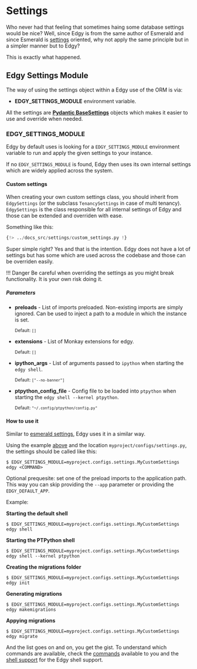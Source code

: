 # Settings

Who never had that feeling that sometimes haing some database settings would be nice? Well, since
Edgy is from the same author of Esmerald and since Esmerald is [settings][esmerald_settings] oriented, why not apply
the same principle but in a simpler manner but to Edgy?

This is exactly what happened.

## Edgy Settings Module

The way of using the settings object within a Edgy use of the ORM is via:

* **EDGY_SETTINGS_MODULE** environment variable.

All the settings are **[Pydantic BaseSettings](https://pypi.org/project/pydantic-settings/)** objects which makes it easier to use and override
when needed.

### EDGY_SETTINGS_MODULE

Edgy by default uses is looking for a `EDGY_SETTINGS_MODULE` environment variable to run and
apply the given settings to your instance.

If no `EDGY_SETTINGS_MODULE` is found, Edgy then uses its own internal settings which are
widely applied across the system.

#### Custom settings

When creating your own custom settings class, you should inherit from `EdgySettings` (or the subclass `TenancySettings` in case of multi tenancy). `EdgySettings` is
the class responsible for all internal settings of Edgy and those can be extended and overriden
with ease.

Something like this:

```python title="myproject/configs/settings.py"
{!> ../docs_src/settings/custom_settings.py !}
```

Super simple right? Yes and that is the intention. Edgy does not have a lot of settings but
has some which are used across the codebase and those can be overriden easily.

!!! Danger
    Be careful when overriding the settings as you might break functionality. It is your own risk
    doing it.

##### Parameters

* **preloads** - List of imports preloaded. Non-existing imports are simply ignored.
  Can be used to inject a path to a module in which the instance is set.

    <sup>Default: `[]`</sup>

* **extensions** - List of Monkay extensions for edgy.

    <sup>Default: `[]`</sup>

* **ipython_args** - List of arguments passed to `ipython` when starting the `edgy shell`.

    <sup>Default: `["--no-banner"]`</sup>

* **ptpython_config_file** - Config file to be loaded into `ptpython` when starting the `edgy shell --kernel ptpython`.

    <sup>Default: `"~/.config/ptpython/config.py"`</sup>


#### How to use it

Similar to [esmerald settings][esmerald_settings], Edgy uses it in a similar way.

Using the example [above](#custom-settings) and the location `myproject/configs/settings.py`, the
settings should be called like this:

```shell
$ EDGY_SETTINGS_MODULE=myproject.configs.settings.MyCustomSettings edgy <COMMAND>
```

Optional prequesite: set one of the preload imports to the application path. This way you can skip
providing the `--app` parameter or providing the `EDGY_DEFAULT_APP`.

Example:

**Starting the default shell**

```shell
$ EDGY_SETTINGS_MODULE=myproject.configs.settings.MyCustomSettings edgy shell
```

**Starting the PTPython shell**

```shell
$ EDGY_SETTINGS_MODULE=myproject.configs.settings.MyCustomSettings edgy shell --kernel ptpython
```

**Creating the migrations folder**

```shell
$ EDGY_SETTINGS_MODULE=myproject.configs.settings.MyCustomSettings edgy init
```

**Generating migrations**

```shell
$ EDGY_SETTINGS_MODULE=myproject.configs.settings.MyCustomSettings edgy makemigrations
```

**Appying migrations**

```shell
$ EDGY_SETTINGS_MODULE=myproject.configs.settings.MyCustomSettings edgy migrate
```

And the list goes on and on, you get the gist. To understand which commands are available, check
the [commands](./migrations/migrations.md) available to you and the [shell support](./shell.md) for
the Edgy shell support.


[esmerald_settings]: https://esmerald.dev/application/settings/
